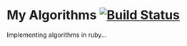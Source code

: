 # My Algorithms [![Build Status](https://travis-ci.org/SundayAdefila/Learning_Algorithms.svg?branch=master)](https://travis-ci.org/SundayAdefila/Learning_Algorithms)

Implementing algorithms in ruby...
